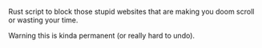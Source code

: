Rust script to block those stupid websites that are making you doom scroll or wasting your time.

Warning this is kinda permanent (or really hard to undo).

